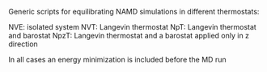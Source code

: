 Generic scripts for equilibrating NAMD simulations in different thermostats:

NVE: isolated system
NVT: Langevin thermostat
NpT: Langevin thermostat and barostat
NpzT: Langevin thermostat and a barostat applied only in z direction

In all cases an energy minimization is included before the MD run

